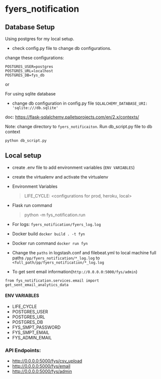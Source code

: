# fyers_notification

## Database Setup
Using postgres for my local setup. 
* check config.py file to change db configurations.

change these configurations:

```
POSTGRES_USER=postgres
POSTGRES_URL=localhost
POSTGRES_DB=fys_db
```
or 

For using sqlite database

* change db configuration in config.py file
```SQLALCHEMY_DATABASE_URI: 'sqlite:///db.sqlite'```

doc: https://flask-sqlalchemy.palletsprojects.com/en/2.x/contexts/

Note: change directory to `fyers_notificaiton`. Run db_script.py file to db context

```python db_script.py```

## Local setup
* create .env file to add environment variables (`ENV VARIABLES`)
* create the virtualenv and activate the virtualenv
* Environment Variables
  > LIFE_CYCLE: <configurations for prod, heroku, local>
* Flask run command
  > python -m fys_notification.run
* For logs: `fyers_notification/fyers_log.log`
* Docker build `docker build . -t fyn`
* Docker run command `docker run fyn`
* Change the `paths` in logstash.conf and filebeat.yml to local machine full paths
  `/pp/fyers_notification/*_log.log` to `<full_path/pp/fyers_notification/*_log.log`
  
* To get sent email information(`http://0.0.0.0:5000/fys/admin`)

```
from fys_notification.services.email import get_sent_email_analytics_data
```

#### ENV VARIABLES
- LIFE_CYCLE
- POSTGRES_USER
- POSTGRES_URL
- POSTGRES_DB  
- FYS_SMPT_PASSWORD
- FYS_SMPT_EMAIL
- FYS_ADMIN_EMAIL


### API Endpoints:
* http://0.0.0.0:5000/fys/csv_upload
* http://0.0.0.0:5000/fys/email
* http://0.0.0.0:5000/fys/admin